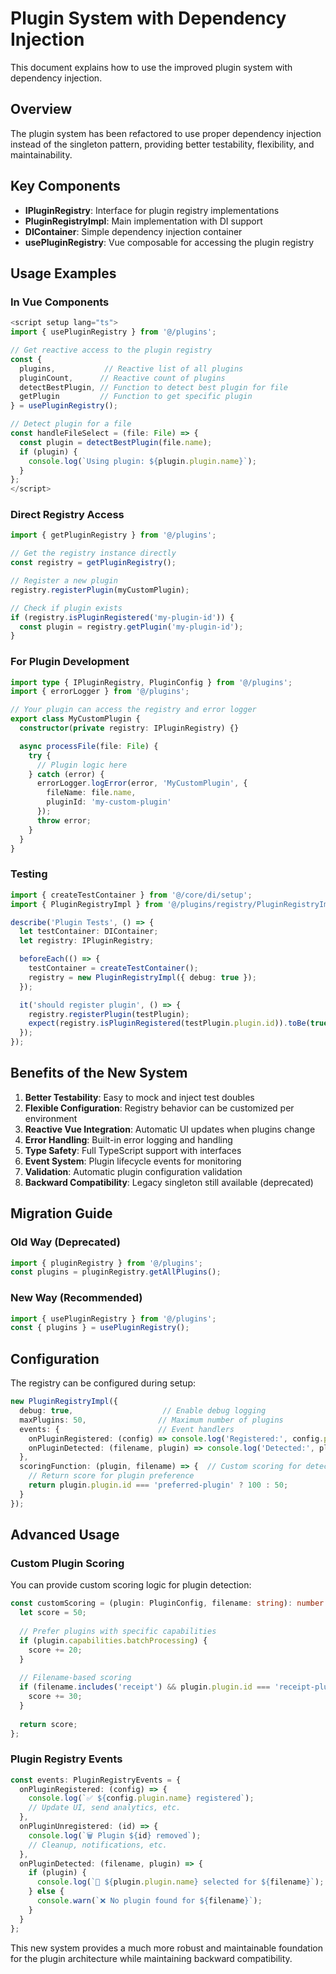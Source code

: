 # Plugin System with Dependency Injection

This document explains how to use the improved plugin system with dependency injection.

## Overview

The plugin system has been refactored to use proper dependency injection instead of the singleton pattern, providing better testability, flexibility, and maintainability.

## Key Components

- **IPluginRegistry**: Interface for plugin registry implementations
- **PluginRegistryImpl**: Main implementation with DI support
- **DIContainer**: Simple dependency injection container
- **usePluginRegistry**: Vue composable for accessing the plugin registry

## Usage Examples

### In Vue Components

```typescript
<script setup lang="ts">
import { usePluginRegistry } from '@/plugins';

// Get reactive access to the plugin registry
const { 
  plugins,           // Reactive list of all plugins
  pluginCount,      // Reactive count of plugins
  detectBestPlugin, // Function to detect best plugin for file
  getPlugin         // Function to get specific plugin
} = usePluginRegistry();

// Detect plugin for a file
const handleFileSelect = (file: File) => {
  const plugin = detectBestPlugin(file.name);
  if (plugin) {
    console.log(`Using plugin: ${plugin.plugin.name}`);
  }
};
</script>
```

### Direct Registry Access

```typescript
import { getPluginRegistry } from '@/plugins';

// Get the registry instance directly
const registry = getPluginRegistry();

// Register a new plugin
registry.registerPlugin(myCustomPlugin);

// Check if plugin exists
if (registry.isPluginRegistered('my-plugin-id')) {
  const plugin = registry.getPlugin('my-plugin-id');
}
```

### For Plugin Development

```typescript
import type { IPluginRegistry, PluginConfig } from '@/plugins';
import { errorLogger } from '@/plugins';

// Your plugin can access the registry and error logger
export class MyCustomPlugin {
  constructor(private registry: IPluginRegistry) {}

  async processFile(file: File) {
    try {
      // Plugin logic here
    } catch (error) {
      errorLogger.logError(error, 'MyCustomPlugin', {
        fileName: file.name,
        pluginId: 'my-custom-plugin'
      });
      throw error;
    }
  }
}
```

### Testing

```typescript
import { createTestContainer } from '@/core/di/setup';
import { PluginRegistryImpl } from '@/plugins/registry/PluginRegistryImpl';

describe('Plugin Tests', () => {
  let testContainer: DIContainer;
  let registry: IPluginRegistry;

  beforeEach(() => {
    testContainer = createTestContainer();
    registry = new PluginRegistryImpl({ debug: true });
  });

  it('should register plugin', () => {
    registry.registerPlugin(testPlugin);
    expect(registry.isPluginRegistered(testPlugin.plugin.id)).toBe(true);
  });
});
```

## Benefits of the New System

1. **Better Testability**: Easy to mock and inject test doubles
2. **Flexible Configuration**: Registry behavior can be customized per environment
3. **Reactive Vue Integration**: Automatic UI updates when plugins change
4. **Error Handling**: Built-in error logging and handling
5. **Type Safety**: Full TypeScript support with interfaces
6. **Event System**: Plugin lifecycle events for monitoring
7. **Validation**: Automatic plugin configuration validation
8. **Backward Compatibility**: Legacy singleton still available (deprecated)

## Migration Guide

### Old Way (Deprecated)
```typescript
import { pluginRegistry } from '@/plugins';
const plugins = pluginRegistry.getAllPlugins();
```

### New Way (Recommended)
```typescript
import { usePluginRegistry } from '@/plugins';
const { plugins } = usePluginRegistry();
```

## Configuration

The registry can be configured during setup:

```typescript
new PluginRegistryImpl({
  debug: true,                    // Enable debug logging
  maxPlugins: 50,                // Maximum number of plugins
  events: {                      // Event handlers
    onPluginRegistered: (config) => console.log('Registered:', config.plugin.name),
    onPluginDetected: (filename, plugin) => console.log('Detected:', plugin?.plugin.name)
  },
  scoringFunction: (plugin, filename) => {  // Custom scoring for detection
    // Return score for plugin preference
    return plugin.plugin.id === 'preferred-plugin' ? 100 : 50;
  }
});
```

## Advanced Usage

### Custom Plugin Scoring

You can provide custom scoring logic for plugin detection:

```typescript
const customScoring = (plugin: PluginConfig, filename: string): number => {
  let score = 50;
  
  // Prefer plugins with specific capabilities
  if (plugin.capabilities.batchProcessing) {
    score += 20;
  }
  
  // Filename-based scoring
  if (filename.includes('receipt') && plugin.plugin.id === 'receipt-plugin') {
    score += 30;
  }
  
  return score;
};
```

### Plugin Registry Events

```typescript
const events: PluginRegistryEvents = {
  onPluginRegistered: (config) => {
    console.log(`✅ ${config.plugin.name} registered`);
    // Update UI, send analytics, etc.
  },
  onPluginUnregistered: (id) => {
    console.log(`🗑️ Plugin ${id} removed`);
    // Cleanup, notifications, etc.
  },
  onPluginDetected: (filename, plugin) => {
    if (plugin) {
      console.log(`🎯 ${plugin.plugin.name} selected for ${filename}`);
    } else {
      console.warn(`❌ No plugin found for ${filename}`);
    }
  }
};
```

This new system provides a much more robust and maintainable foundation for the plugin architecture while maintaining backward compatibility.